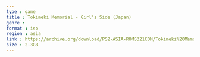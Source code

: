 ```yaml
---
type : game
title : Tokimeki Memorial - Girl's Side (Japan)
genre : 
format : iso
region : asia
link : https://archive.org/download/PS2-ASIA-ROMS321COM/Tokimeki%20Memorial%20-%20Girl%27s%20Side%20%28Japan%29.7z
size : 2.3GB
---
```

